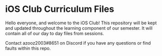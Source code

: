 # iOS Club Curriculum Files

 Hello everyone, and welcome to the iOS Club! This repository will be kept and updated throughout the learning component of our semester. It will contain all of our day to day files from sessions.

 Contact azooz2003#8651 on Discord if you have any questions or find faults within this repo.
